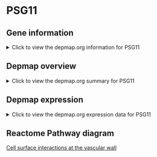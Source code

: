 <h1>PSG11</h1>

<h2>Gene information</h2>
<details>
  <summary>Click to view the depmap.org information for PSG11</summary>
  <iframe src="https://depmap.org/portal/gene/PSG11?tab=about" style="border:none;width:100%;height:800px"></iframe>
</details>

<h2>Depmap overview</h2>
<details>
  <summary>Click to view the depmap.org summary for PSG11</summary>
  <iframe src="https://depmap.org/portal/gene/PSG11?tab=overview" style="border:none;width:100%;height:800px"></iframe>
</details>

<h2>Depmap expression</h2>
<details>
  <summary>Click to view the depmap.org expression data for PSG11</summary>
  <iframe src="https://depmap.org/portal/gene/PSG11?tab=characterization" style="border:none;width:100%;height:800px"></iframe>
</details>



<h2>Reactome Pathway diagram</h2>
<a href="https://reactome.org/PathwayBrowser/#/R-HSA-202733" target="_BLANK">Cell surface interactions at the vascular wall</a>



